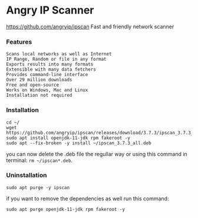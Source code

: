 # Angry IP Scanner
https://github.com/angryip/ipscan
Fast and friendly network scanner

### Features

    Scans local networks as well as Internet
    IP Range, Random or file in any format
    Exports results into many formats
    Extensible with many data fetchers
    Provides command-line interface
    Over 29 million downloads
    Free and open-source
    Works on Windows, Mac and Linux
    Installation not required

### Installation
```
cd ~/
wget https://github.com/angryip/ipscan/releases/download/3.7.3/ipscan_3.7.3_all.deb
sudo apt install openjdk-11-jdk rpm fakeroot -y
sudo apt --fix-broken -y install ~/ipscan_3.7.3_all.deb
```
you can now delete the .deb file the regullar way or using this command in terminal: `rm ~/ipscan*.deb`.

### Uninstallation
```
sudo apt purge -y ipscan
```
if you want to remove the dependencies as well run this command:
```
sudo apt purge openjdk-11-jdk rpm fakeroot -y
```
